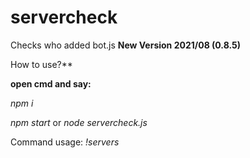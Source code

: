 # servercheck
Checks who added bot.js
**New Version 2021/08 (0.8.5)**

How to use?**

**open cmd and say:**

*npm i*

*npm start* or *node servercheck.js*

Command usage: *!servers*
